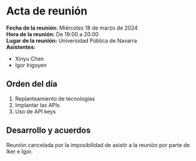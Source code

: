 # Acta de reunión
**Fecha de la reunión:** Miércoles 18 de marzo de 2024  
**Hora de la reunión:** De 19:00 a 20:00  
**Lugar de la reunión:** Universidad Pública de Navarra  
**Asistentes:**
- Xinyu Chen
- Igor Irigoyen
## Orden del día
1. Replanteamiento de tecnologías
2. Implantar las APIs
3. Uso de API keys


## Desarrollo y acuerdos
Reunión cancelada por la imposibilidad de asistir a la reunión por parte de Iker e Igor.


